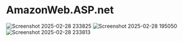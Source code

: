 # AmazonWeb.ASP.net

![Screenshot 2025-02-28 233825](https://github.com/user-attachments/assets/ce49ed79-eca7-4328-81fe-907ed65615c2)
![Screenshot 2025-02-28 195050](https://github.com/user-attachments/assets/684fe025-dd65-44e2-abdf-65d42c8fa8b7)
![Screenshot 2025-02-28 233813](https://github.com/user-attachments/assets/7c2dcbbc-bec3-497c-b5fd-e5abe8eb2814)
